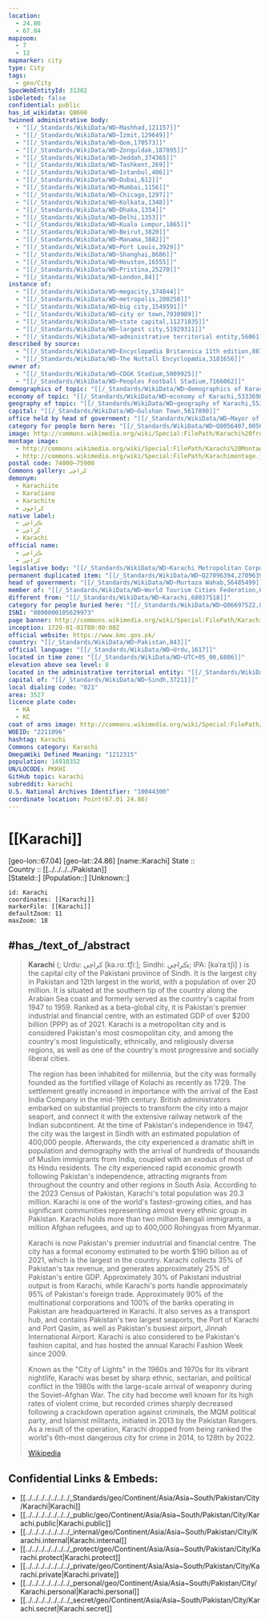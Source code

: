 ```yaml
---
location:
  - 24.86
  - 67.04
mapzoom:
  - 7
  - 12
mapmarker: city
type: City
tags:
  - geo/City
SpocWebEntityId: 31302
isDeleted: false
confidential: public
has_id_wikidata: Q8660
twinned administrative body:
  - "[[/_Standards/WikiData/WD~Mashhad,121157]]"
  - "[[/_Standards/WikiData/WD~İzmit,129649]]"
  - "[[/_Standards/WikiData/WD~Qom,170573]]"
  - "[[/_Standards/WikiData/WD~Zonguldak,187895]]"
  - "[[/_Standards/WikiData/WD~Jeddah,374365]]"
  - "[[/_Standards/WikiData/WD~Tashkent,269]]"
  - "[[/_Standards/WikiData/WD~Istanbul,406]]"
  - "[[/_Standards/WikiData/WD~Dubai,612]]"
  - "[[/_Standards/WikiData/WD~Mumbai,1156]]"
  - "[[/_Standards/WikiData/WD~Chicago,1297]]"
  - "[[/_Standards/WikiData/WD~Kolkata,1348]]"
  - "[[/_Standards/WikiData/WD~Dhaka,1354]]"
  - "[[/_Standards/WikiData/WD~Delhi,1353]]"
  - "[[/_Standards/WikiData/WD~Kuala Lumpur,1865]]"
  - "[[/_Standards/WikiData/WD~Beirut,3820]]"
  - "[[/_Standards/WikiData/WD~Manama,3882]]"
  - "[[/_Standards/WikiData/WD~Port Louis,3929]]"
  - "[[/_Standards/WikiData/WD~Shanghai,8686]]"
  - "[[/_Standards/WikiData/WD~Houston,16555]]"
  - "[[/_Standards/WikiData/WD~Pristina,25270]]"
  - "[[/_Standards/WikiData/WD~London,84]]"
instance of:
  - "[[/_Standards/WikiData/WD~megacity,174844]]"
  - "[[/_Standards/WikiData/WD~metropolis,200250]]"
  - "[[/_Standards/WikiData/WD~big city,1549591]]"
  - "[[/_Standards/WikiData/WD~city or town,7930989]]"
  - "[[/_Standards/WikiData/WD~state capital,11271835]]"
  - "[[/_Standards/WikiData/WD~largest city,51929311]]"
  - "[[/_Standards/WikiData/WD~administrative territorial entity,56061]]"
described by source:
  - "[[/_Standards/WikiData/WD~Encyclopædia Britannica 11th edition,867541]]"
  - "[[/_Standards/WikiData/WD~The Nuttall Encyclopædia,3181656]]"
owner of:
  - "[[/_Standards/WikiData/WD~CDGK Stadium,5009925]]"
  - "[[/_Standards/WikiData/WD~Peoples Football Stadium,7166062]]"
demographics of topic: "[[/_Standards/WikiData/WD~demographics of Karachi,5256021]]"
economy of topic: "[[/_Standards/WikiData/WD~economy of Karachi,5333698]]"
geography of topic: "[[/_Standards/WikiData/WD~geography of Karachi,5535161]]"
capital: "[[/_Standards/WikiData/WD~Gulshan Town,5617890]]"
office held by head of government: "[[/_Standards/WikiData/WD~Mayor of Karachi,6627562]]"
category for people born here: "[[/_Standards/WikiData/WD~Q8056407,8056407]]"
image: http://commons.wikimedia.org/wiki/Special:FilePath/Karachi%20from%20above.jpg
montage image:
  - http://commons.wikimedia.org/wiki/Special:FilePath/Karachi%20Montage%2002.PNG
  - http://commons.wikimedia.org/wiki/Special:FilePath/Karachimontage.jpg
postal code: 74000–75900
Commons gallery: کراچی
demonym:
  - Karachiite
  - Karaĉiano
  - Karachite
  - کراچوی
native label:
  - ڪراچي
  - کَراچی
  - Karachi
official name:
  - ڪراچي
  - کراچی
legislative body: "[[/_Standards/WikiData/WD~Karachi Metropolitan Corporation,15982486]]"
permanent duplicated item: "[[/_Standards/WikiData/WD~Q27096394,27096394]]"
head of government: "[[/_Standards/WikiData/WD~Murtaza Wahab,56485499]]"
member of: "[[/_Standards/WikiData/WD~World Tourism Cities Federation,67652870]]"
different from: "[[/_Standards/WikiData/WD~Karachi,68037518]]"
category for people buried here: "[[/_Standards/WikiData/WD~Q86697522,86697522]]"
ISNI: "0000000105629973"
page banner: http://commons.wikimedia.org/wiki/Special:FilePath/Karachi%20WV%20banner1.jpg
inception: 1729-01-01T00:00:00Z
official website: https://www.kmc.gos.pk/
country: "[[/_Standards/WikiData/WD~Pakistan,843]]"
official language: "[[/_Standards/WikiData/WD~Urdu,1617]]"
located in time zone: "[[/_Standards/WikiData/WD~UTC+05_00,6806]]"
elevation above sea level: 8
located in the administrative territorial entity: "[[/_Standards/WikiData/WD~Sindh,37211]]"
capital of: "[[/_Standards/WikiData/WD~Sindh,37211]]"
local dialing code: "021"
area: 3527
licence plate code:
  - KA
  - KC
coat of arms image: http://commons.wikimedia.org/wiki/Special:FilePath/CDGKlogo.png
WOEID: "2211096"
hashtag: Karachi
Commons category: Karachi
OmegaWiki Defined Meaning: "1212315"
population: 14910352
UN/LOCODE: PKKHI
GitHub topic: karachi
subreddit: karachi
U.S. National Archives Identifier: "10044300"
coordinate location: Point(67.01 24.86)
---
```


# [[Karachi]]

[geo-lon::67.04] 
[geo-lat::24.86] 
[name::Karachi] 
State ::  
Country :: [[../../../../Pakistan]]  
[StateId::] 
[Population::] 
[Unknown::] 


```leaflet
id: Karachi
coordinates: [[Karachi]] 
markerFile: [[Karachi]] 
defaultZoom: 11 
maxZoom: 18
```

## #has_/text_of_/abstract 

> **Karachi** (; Urdu: کراچی [kə.ɾɑː.t͡ʃiː]; Sindhi: ڪراچي‎; IPA: [kəˈraːtʃi] ) is the capital city of the Pakistani province of Sindh. It is the largest city in Pakistan and 12th largest in the world, with a population of over 20 million. It is situated at the southern tip of the country along the Arabian Sea coast and formerly served as the country's capital from 1947 to 1959. Ranked as a beta-global city, it is Pakistan's premier industrial and financial centre, with an estimated GDP of over $200 billion (PPP) as of 2021. Karachi is a metropolitan city and is considered  Pakistan's most cosmopolitan city, and among the country's most linguistically, ethnically, and religiously diverse regions, as well as one of the country's most progressive and socially liberal cities.
>
> The region has been inhabited for millennia, but the city was formally founded as the fortified village of Kolachi as recently as 1729. The settlement greatly increased in importance with the arrival of the East India Company in the mid-19th century. British administrators embarked on substantial projects to transform the city into a major seaport, and connect it with the extensive railway network of the Indian subcontinent. At the time of Pakistan's independence in 1947, the city was the largest in Sindh with an estimated population of 400,000 people. Afterwards, the city experienced a dramatic shift in population and demography with the arrival of hundreds of thousands of Muslim immigrants from India, coupled with an exodus of most of its Hindu residents. The city experienced rapid economic growth following Pakistan's independence, attracting migrants from throughout the country and other regions in South Asia. According to the 2023 Census of Pakistan, Karachi's total population was 20.3 million. Karachi is one of the world's fastest-growing cities, and has significant communities representing almost every ethnic group in Pakistan. Karachi holds more than two million Bengali immigrants, a million Afghan refugees, and up to 400,000 Rohingyas from Myanmar.
>
> Karachi is now Pakistan's premier industrial and financial centre. The city has a formal economy estimated to be worth $190 billion as of 2021, which is the largest in the country. Karachi collects 35% of Pakistan's tax revenue, and generates approximately 25% of Pakistan's entire GDP. Approximately 30% of Pakistani industrial output is from Karachi, while Karachi's ports handle approximately 95% of Pakistan's foreign trade. Approximately 90% of the multinational corporations and 100% of the banks operating in Pakistan are headquartered in Karachi. It also serves as a transport hub, and contains Pakistan's two largest seaports, the Port of Karachi and Port Qasim, as well as Pakistan's busiest airport, Jinnah International Airport. Karachi is also considered to be Pakistan's fashion capital, and has hosted the annual Karachi Fashion Week since 2009.
>
> Known as the "City of Lights" in the 1960s and 1970s for its vibrant nightlife, Karachi was beset by sharp ethnic, sectarian, and political conflict in the 1980s with the large-scale arrival of weaponry during the Soviet–Afghan War. The city had become well known for its high rates of violent crime, but recorded crimes sharply decreased following a crackdown operation against criminals, the MQM political party, and Islamist militants, initiated in 2013 by the Pakistan Rangers. As a result of the operation, Karachi dropped from being ranked the world's 6th-most dangerous city for crime in 2014, to 128th by 2022.
>
> [Wikipedia](https://en.wikipedia.org/wiki/Karachi)
## Confidential Links & Embeds: 
- [[../../../../../../../_Standards/geo/Continent/Asia/Asia~South/Pakistan/City/Karachi|Karachi]] 
- [[../../../../../../../_public/geo/Continent/Asia/Asia~South/Pakistan/City/Karachi.public|Karachi.public]] 
- [[../../../../../../../_internal/geo/Continent/Asia/Asia~South/Pakistan/City/Karachi.internal|Karachi.internal]] 
- [[../../../../../../../_protect/geo/Continent/Asia/Asia~South/Pakistan/City/Karachi.protect|Karachi.protect]] 
- [[../../../../../../../_private/geo/Continent/Asia/Asia~South/Pakistan/City/Karachi.private|Karachi.private]] 
- [[../../../../../../../_personal/geo/Continent/Asia/Asia~South/Pakistan/City/Karachi.personal|Karachi.personal]] 
- [[../../../../../../../_secret/geo/Continent/Asia/Asia~South/Pakistan/City/Karachi.secret|Karachi.secret]] 
